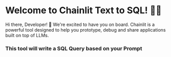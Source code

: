# Welcome to Chainlit Text to SQL! 🚀🤖

Hi there, Developer! 👋 We're excited to have you on board. Chainlit is a powerful tool designed to help you prototype, debug and share applications built on top of LLMs.


### This tool will write a SQL Query based on your Prompt